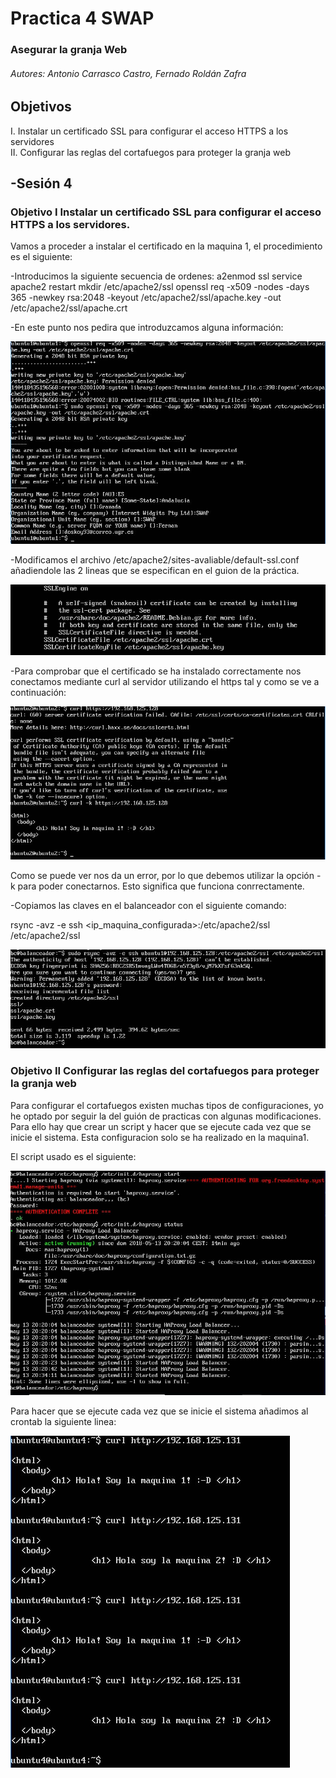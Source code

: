 ﻿# Practica 4 SWAP   

### Asegurar la granja Web

###### Autores: Antonio Carrasco Castro, Fernado Roldán Zafra  

## Objetivos 
I. Instalar un certificado SSL para configurar el acceso HTTPS a los servidores  
II. Configurar las reglas del cortafuegos para proteger la granja web  

## -Sesión 4  

### Objetivo I Instalar un certificado SSL para configurar el acceso HTTPS a los servidores.
Vamos a proceder a instalar el certificado en la maquina 1, el procedimiento es el siguiente:

-Introducimos la siguiente secuencia de ordenes:
	a2enmod ssl
	service apache2 restart
	mkdir /etc/apache2/ssl
	openssl req -x509 -nodes -days 365 -newkey rsa:2048 -keyout /etc/apache2/ssl/apache.key -out /etc/apache2/ssl/apache.crt

-En este punto nos pedira que introduzcamos alguna información: 
 
![img](https://github.com/Doskoy/SWAP/blob/master/Practica4/img/Captura1.JPG)  

-Modificamos el archivo /etc/apache2/sites-avaliable/default-ssl.conf añadiendole las 2 lineas que se especifican en el guion de la práctica.

![img](https://github.com/Doskoy/SWAP/blob/master/Practica4/img/Captura2.JPG)  

-Para comprobar que el certificado se ha instalado correctamente nos conectamos mediante curl al servidor utilizando el https tal y como se ve a continuación: 

![img](https://github.com/Doskoy/SWAP/blob/master/Practica4/img/Captura6.JPG)  

Como se puede ver nos da un error, por lo que debemos utilizar la opción -k para poder conectarnos. Esto significa que funciona conrrectamente.

-Copiamos las claves en el balanceador con el siguiente comando:

rsync -avz -e ssh <ip_maquina_configurada>:/etc/apache2/ssl /etc/apache2/ssl

![img](https://github.com/Doskoy/SWAP/blob/master/Practica4/img/Captura3.JPG)  


### Objetivo II Configurar las reglas del cortafuegos para proteger la granja web

Para configurar el cortafuegos existen muchas tipos de configuraciones, yo he optado por seguir la del guión de practicas con algunas modificaciones. Para ello hay que crear un script y hacer que se ejecute cada vez que se inicie el sistema. Esta configuracion solo se ha realizado en la maquina1.

El script usado es el siguiente:

![img](https://github.com/Doskoy/SWAP/blob/master/Practica3/img/Captura4.JPG)  

Para hacer que se ejecute cada vez que se inicie el sistema añadimos al crontab la siguiente linea: 

![img](https://github.com/Doskoy/SWAP/blob/master/Practica3/img/Captura5.JPG)  
